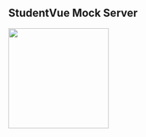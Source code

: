## StudentVue Mock Server

<img src="https://github.com/StudentVue-Community/MockServer/raw/master/demos/output.gif" width="200">
